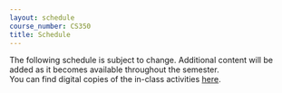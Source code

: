 ```yaml
---
layout: schedule
course_number: CS350
title: Schedule
---
```


The following schedule is subject to change.
Additional content will be added as it becomes available throughout the semester.<br>
You can find digital copies of the in-class activities [here](activities.html).<br>

<script>autogenCalendar({ topics: true, readings: false, labs: true, assignments: true }, { debug_prepopulate: false });</script>